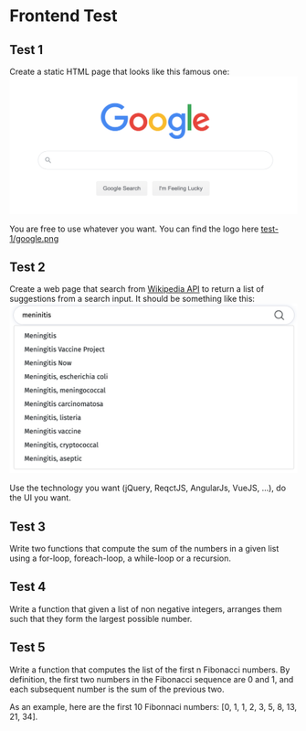 # Frontend Test

## Test 1

Create a static HTML page that looks like this famous one:
![alt text](./resources/google-homepage.png)

You are free to use whatever you want. You can find the logo here [test-1/google.png](test-1/google.png)


## Test 2 

Create a web page that search from [Wikipedia API](https://en.wikipedia.org/w/api.php?action=help&modules=opensearch) to return a list of suggestions from a search input.
It should be something like this:
![alt text](./resources/wikipedia-autocomplete.png)

Use the technology you want (jQuery, ReqctJS, AngularJs, VueJS, ...), do the UI you want.


## Test 3

Write two functions that compute the sum of the numbers in a given list using a for-loop, foreach-loop, a while-loop or a recursion.


## Test 4

Write a function that given a list of non negative integers, arranges them such that they form the largest possible number.


## Test 5

Write a function that computes the list of the first n Fibonacci numbers. By definition, the first two numbers in the Fibonacci sequence are 0 and 1, and each subsequent number is the sum of the previous two.

As an example, here are the first 10 Fibonnaci numbers: [0, 1, 1, 2, 3, 5, 8, 13, 21, 34].
